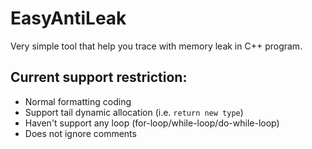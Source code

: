 # EasyAntiLeak
Very simple tool that help you trace with memory leak in C++ program.

## Current support restriction:
- Normal formatting coding
- Support tail dynamic allocation (i.e. `return new type`)
- Haven't support any loop (for-loop/while-loop/do-while-loop)
- Does not ignore comments
